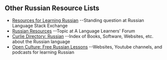 ## Other Russian Resource Lists
* [Resources for Learning Russian](https://russian.stackexchange.com/questions/833/resources-for-learning-russian)
	--Standing question at Russian Language Stack Exchange
* [Russian Resources](https://forum.language-learners.org/viewtopic.php?f=19&t=5376&p=63359#p63359/)
	--Topic at A Language Learners' Forum
* [Curlie Directory: Russian](http://curlie.org/Science/Social_Sciences/Linguistics/Languages/Natural/Indo-European/Slavic/Russian/)
	--Index of Books, Software, Websites, etc. about the Russian language
* [Open Culture: Free Russian Lessons](http://www.openculture.com/free_russian_lessons)
	--Websites, Youtube channels, and podcasts for learning Russian

